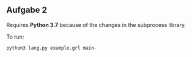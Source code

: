## Aufgabe 2
Requires __Python 3.7__ because of the changes in the subprocess library.

To run:
```
python3 lang.py example.grl main-
```